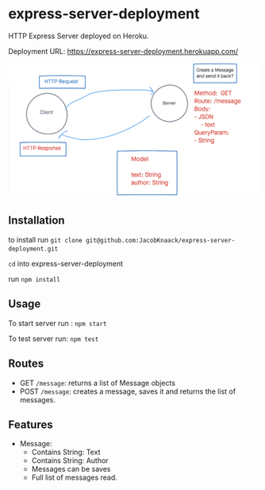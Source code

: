 # express-server-deployment

HTTP Express Server deployed on Heroku.

Deployment URL: https://express-server-deployment.herokuapp.com/

![Data Flow](/UML.png)

## Installation

to install run `git clone git@github.com:JacobKnaack/express-server-deployment.git`

`cd` into express-server-deployment

run `npm install`

## Usage

To start server run : `npm start`

To test server run: `npm test`

## Routes

* GET `/message`: returns a list of Message objects
* POST `/message`: creates a message, saves it and returns the list of messages.

## Features

* Message:
  * Contains String: Text
  * Contains String: Author
  * Messages can be saves
  * Full list of messages read.
